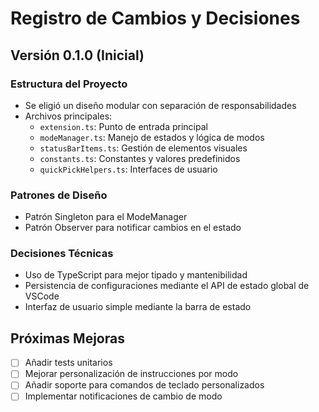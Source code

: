 # Registro de Cambios y Decisiones

## Versión 0.1.0 (Inicial)

### Estructura del Proyecto
- Se eligió un diseño modular con separación de responsabilidades
- Archivos principales:
  - `extension.ts`: Punto de entrada principal
  - `modeManager.ts`: Manejo de estados y lógica de modos
  - `statusBarItems.ts`: Gestión de elementos visuales
  - `constants.ts`: Constantes y valores predefinidos
  - `quickPickHelpers.ts`: Interfaces de usuario

### Patrones de Diseño
- Patrón Singleton para el ModeManager
- Patrón Observer para notificar cambios en el estado

### Decisiones Técnicas
- Uso de TypeScript para mejor tipado y mantenibilidad
- Persistencia de configuraciones mediante el API de estado global de VSCode
- Interfaz de usuario simple mediante la barra de estado

## Próximas Mejoras
- [ ] Añadir tests unitarios
- [ ] Mejorar personalización de instrucciones por modo
- [ ] Añadir soporte para comandos de teclado personalizados
- [ ] Implementar notificaciones de cambio de modo 
